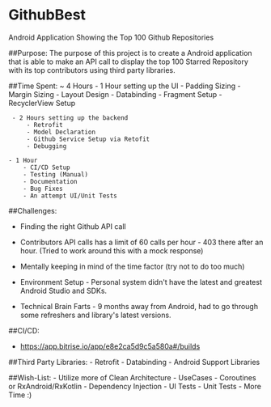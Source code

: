 # GithubBest
Android Application Showing the Top 100 Github Repositories

##Purpose:
 The purpose of this project is to create a Android application that is able to
 make an API call to display the top 100 Starred Repository with its top contributors
 using third party libraries.


##Time Spent:
 ~ 4 Hours
     - 1 Hour setting up the UI
         - Padding Sizing
         - Margin Sizing
         - Layout Design
         - Databinding
         - Fragment Setup
         - RecyclerView Setup

     - 2 Hours setting up the backend
         - Retrofit
         - Model Declaration
         - Github Service Setup via Retofit
         - Debugging

    - 1 Hour
        - CI/CD Setup
        - Testing (Manual)
        - Documentation
        - Bug Fixes
        - An attempt UI/Unit Tests

##Challenges:
 - Finding the right Github API call

 - Contributors API calls has a limit of 60 calls per hour - 403 there after an hour. (Tried to
 work around this with a mock response)

 - Mentally keeping in mind of the time factor (try not to do too much)

 - Environment Setup - Personal system didn't have the latest and greatest Android Studio and SDKs.

 - Technical Brain Farts - 9 months away from Android, had to go through some refreshers and
   library's latest versions.

##CI/CD:
 - https://app.bitrise.io/app/e8e2ca5d9c5a580a#/builds

##Third Party Libraries:
    - Retrofit
    - Databinding
    - Android Support Libraries

##Wish-List:
    - Utilize more of Clean Architecture
    - UseCases
    - Coroutines or RxAndroid/RxKotlin
    - Dependency Injection
    - UI Tests
    - Unit Tests
    - More Time :)